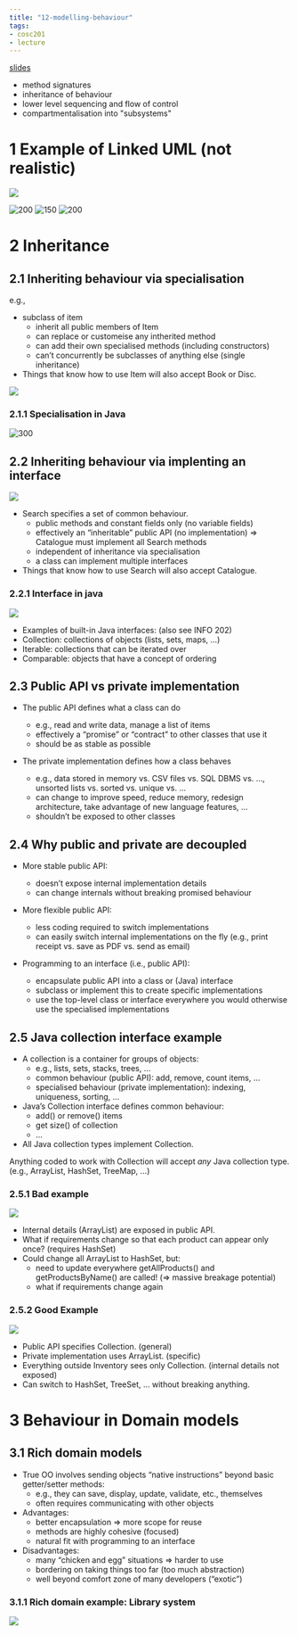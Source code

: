 ```yaml
---
title: "12-modelling-behaviour"
tags: 
- cosc201
- lecture
---
```

[slides](https://blackboard.otago.ac.nz/bbcswebdav/pid-2892846-dt-content-rid-18407618_1/courses/INFO201_S1DNIE_2022/2022/lectures/lecture_12_slides.pdf)

- method signatures
- inheritance of behaviour
- lower level sequencing and flow of control
- compartmentalisation into "subsystems"

# 1 Example of Linked UML (not realistic)

![](https://i.imgur.com/SAp9l60.png)

![200](https://i.imgur.com/sDLFeRe.png) ![150](https://i.imgur.com/JXSxAKy.png) ![200](https://i.imgur.com/RhQZdep.png)

# 2 Inheritance

## 2.1 Inheriting behaviour via specialisation

e.g., 

- subclass of item
	- inherit all public members of Item
	- can replace or customeise any intherited method
	- can add their own specialised methods (including constructors)
	- can’t concurrently be subclasses of anything else (single inheritance)
- Things that know how to use Item will also accept Book or Disc.

![](https://i.imgur.com/Nul5ECp.png)


### 2.1.1 Specialisation in Java

![300](https://i.imgur.com/D7nZ2ON.png)


## 2.2 Inheriting behaviour via implenting an interface

![](https://i.imgur.com/tZX8uQT.png)

- Search specifies a set of common behaviour.
	- public methods and constant fields only (no variable fields)
	- effectively an “inheritable” public API (no implementation) ⇒ Catalogue must implement all Search methods
	- independent of inheritance via specialisation
	- a class can implement multiple interfaces
- Things that know how to use Search will also accept Catalogue.

### 2.2.1 Interface in java

![](https://i.imgur.com/2cXr5CM.png)

- Examples of built-in Java interfaces: (also see INFO 202) 
- Collection: collections of objects (lists, sets, maps, …) 
- Iterable: collections that can be iterated over 
- Comparable: objects that have a concept of ordering

## 2.3 Public API vs private implementation

- The public API defines what a class can do 
	- e.g., read and write data, manage a list of items 
	- effectively a “promise” or “contract” to other classes that use it 
	- should be as stable as possible 

- The private implementation defines how a class behaves 
	- e.g., data stored in memory vs. CSV files vs. SQL DBMS vs. …, unsorted lists vs. sorted vs. unique vs. … 
	- can change to improve speed, reduce memory, redesign architecture, take advantage of new language features, …
	- shouldn’t be exposed to other classes

## 2.4 Why public and private are decoupled

- More stable public API: 
	- doesn’t expose internal implementation details 
	- can change internals without breaking promised behaviour

- More flexible public API: 
	- less coding required to switch implementations 
	- can easily switch internal implementations on the fly (e.g., print receipt vs. save as PDF vs. send as email) 
- Programming to an interface (i.e., public API): 
	- encapsulate public API into a class or (Java) interface 
	- subclass or implement this to create specific implementations 
	- use the top-level class or interface everywhere you would otherwise use the specialised implementations

## 2.5 Java collection interface example

- A collection is a container for groups of objects: 
	- e.g., lists, sets, stacks, trees, … 
	- common behaviour (public API): add, remove, count items, … 
	- specialised behaviour (private implementation): indexing, uniqueness, sorting, … 
- Java’s Collection interface defines common behaviour: 
	- add() or remove() items 
	- get size() of collection 
	- … 
- All Java collection types implement Collection. 

Anything coded to work with Collection will accept *any* Java collection type. (e.g., ArrayList, HashSet, TreeMap, …)

### 2.5.1 Bad example

![](https://i.imgur.com/89PjFdT.png)

- Internal details (ArrayList) are exposed in public API. 
- What if requirements change so that each product can appear only once? (requires HashSet) 
- Could change all ArrayList to HashSet, but: 
	- need to update everywhere getAllProducts() and getProductsByName() are called! (⇒ massive breakage potential) 
	- what if requirements change again

### 2.5.2 Good Example

![](https://i.imgur.com/j33SjYm.png)


- Public API specifies Collection. (general) 
- Private implementation uses ArrayList. (specific) 
- Everything outside Inventory sees only Collection. (internal details not exposed)
- Can switch to HashSet, TreeSet, … without breaking anything.

# 3 Behaviour in Domain models

## 3.1 Rich domain models

- True OO involves sending objects “native instructions” beyond basic getter/setter methods: 
	- e.g., they can save, display, update, validate, etc., themselves 
	- often requires communicating with other objects 
- Advantages: 
	- better encapsulation ⇒ more scope for reuse 
	- methods are highly cohesive (focused) 
	- natural fit with programming to an interface 
- Disadvantages: 
	- many “chicken and egg” situations ⇒ harder to use 
	- bordering on taking things too far (too much abstraction) 
	- well beyond comfort zone of many developers (“exotic”)

### 3.1.1 Rich domain example: Library system

![](https://i.imgur.com/TCNp6vY.png)


